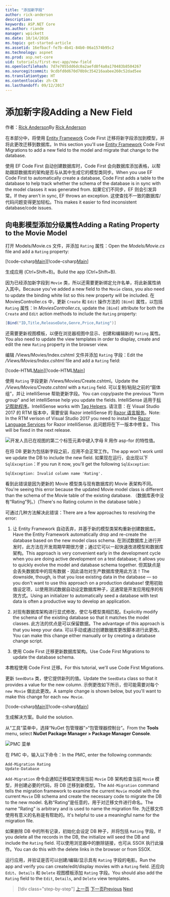 ```yaml
---
title: "添加新字段"
author: rick-anderson
description: 
keywords: ASP.NET Core
ms.author: riande
manager: wpickett
ms.date: 10/14/2016
ms.topic: get-started-article
ms.assetid: 16efbacf-fe7b-4b41-84b0-06a1574b95c2
ms.technology: aspnet
ms.prod: asp.net-core
uid: tutorials/first-mvc-app/new-field
ms.openlocfilehash: 7d7e7055dd6dc0a2aefd8f4a0a170483b8504267
ms.sourcegitcommit: 9cdbfd0d670d70b9c354216aabee260c52dad5ee
ms.translationtype: HT
ms.contentlocale: zh-CN
ms.lasthandoff: 09/12/2017
---
```

# <a name="adding-a-new-field"></a><span data-ttu-id="db08f-103">添加新字段</span><span class="sxs-lookup"><span data-stu-id="db08f-103">Adding a New Field</span></span>

<span data-ttu-id="db08f-104">作者：[Rick Anderson](https://twitter.com/RickAndMSFT)</span><span class="sxs-lookup"><span data-stu-id="db08f-104">By [Rick Anderson](https://twitter.com/RickAndMSFT)</span></span>

<span data-ttu-id="db08f-105">在本部分中，将使用 [Entity Framework](https://docs.microsoft.com/ef/core/get-started/aspnetcore/new-db) Code First 迁移将新字段添加到模型，并将此更改迁移到数据库。</span><span class="sxs-lookup"><span data-stu-id="db08f-105">In this section you'll use [Entity Framework](https://docs.microsoft.com/ef/core/get-started/aspnetcore/new-db) Code First Migrations to add a new field to the model and migrate that change to the database.</span></span>

<span data-ttu-id="db08f-106">使用 EF Code First 自动创建数据库时，Code First 会向数据库添加表格，以帮助跟踪数据库的架构是否与从其中生成它的模型类同步。</span><span class="sxs-lookup"><span data-stu-id="db08f-106">When you use EF Code First to automatically create a database, Code First adds a table to the database to help track whether the schema of the database is in sync with the model classes it was generated from.</span></span> <span data-ttu-id="db08f-107">如果它们不同步，EF 则会引发异常。</span><span class="sxs-lookup"><span data-stu-id="db08f-107">If they aren't in sync, EF throws an exception.</span></span> <span data-ttu-id="db08f-108">这使查找不一致的数据库/代码问题变得更加轻松。</span><span class="sxs-lookup"><span data-stu-id="db08f-108">This makes it easier to find inconsistent database/code issues.</span></span>

## <a name="adding-a-rating-property-to-the-movie-model"></a><span data-ttu-id="db08f-109">向电影模型添加分级属性</span><span class="sxs-lookup"><span data-stu-id="db08f-109">Adding a Rating Property to the Movie Model</span></span>

<span data-ttu-id="db08f-110">打开 Models/Movie.cs 文件，并添加 `Rating` 属性：</span><span class="sxs-lookup"><span data-stu-id="db08f-110">Open the *Models/Movie.cs* file and add a `Rating` property:</span></span>

<span data-ttu-id="db08f-111">[!code-csharp[Main](start-mvc/sample/MvcMovie/Models/MovieDateRating.cs?highlight=11&range=7-18)]</span><span class="sxs-lookup"><span data-stu-id="db08f-111">[!code-csharp[Main](start-mvc/sample/MvcMovie/Models/MovieDateRating.cs?highlight=11&range=7-18)]</span></span>

<span data-ttu-id="db08f-112">生成应用 (Ctrl+Shift+B)。</span><span class="sxs-lookup"><span data-stu-id="db08f-112">Build the app (Ctrl+Shift+B).</span></span>

<span data-ttu-id="db08f-113">因为已经添加新字段到 `Movie` 类，所以还需要更新绑定允许名单，将此新属性纳入其中。</span><span class="sxs-lookup"><span data-stu-id="db08f-113">Because you've added a new field to the `Movie` class, you also need to update the binding white list so this new property will be included.</span></span> <span data-ttu-id="db08f-114">在 MoviesController.cs 中，更新 `Create` 和 `Edit` 操作方法的 `[Bind]` 属性，以包括 `Rating` 属性：</span><span class="sxs-lookup"><span data-stu-id="db08f-114">In *MoviesController.cs*, update the `[Bind]` attribute for both the `Create` and `Edit` action methods to include the `Rating` property:</span></span>

```csharp
[Bind("ID,Title,ReleaseDate,Genre,Price,Rating")]
   ```

<span data-ttu-id="db08f-115">还需要更新视图模板，以便在浏览器视图中显示、创建和编辑新的 `Rating` 属性。</span><span class="sxs-lookup"><span data-stu-id="db08f-115">You also need to update the view templates in order to display, create and edit the new `Rating` property in the browser view.</span></span>

<span data-ttu-id="db08f-116">编辑 /Views/Movies/Index.cshtml 文件并添加 `Rating` 字段：</span><span class="sxs-lookup"><span data-stu-id="db08f-116">Edit the */Views/Movies/Index.cshtml* file and add a `Rating` field:</span></span>

<span data-ttu-id="db08f-117">[!code-HTML[Main](start-mvc/sample/MvcMovie/Views/Movies/IndexGenreRating.cshtml?highlight=17,39&range=24-64)]</span><span class="sxs-lookup"><span data-stu-id="db08f-117">[!code-HTML[Main](start-mvc/sample/MvcMovie/Views/Movies/IndexGenreRating.cshtml?highlight=17,39&range=24-64)]</span></span>

<span data-ttu-id="db08f-118">使用 `Rating` 字段更新 /Views/Movies/Create.cshtml。</span><span class="sxs-lookup"><span data-stu-id="db08f-118">Update the */Views/Movies/Create.cshtml* with a `Rating` field.</span></span> <span data-ttu-id="db08f-119">可以复制/粘贴之前的“窗体组”，并让 intelliSense 帮助更新字段。</span><span class="sxs-lookup"><span data-stu-id="db08f-119">You can copy/paste the previous "form group" and let intelliSense help you update the fields.</span></span> <span data-ttu-id="db08f-120">IntelliSense 适用于[标记帮助程序](xref:mvc/views/tag-helpers/intro)。</span><span class="sxs-lookup"><span data-stu-id="db08f-120">IntelliSense works with [Tag Helpers](xref:mvc/views/tag-helpers/intro).</span></span> <span data-ttu-id="db08f-121">请注意：在 Visual Studio 2017 的 RTM 版本中，需要安装 Razor intelliSense 的 [Razor 语言服务](https://marketplace.visualstudio.com/items?itemName=ms-madsk.RazorLanguageServices)。</span><span class="sxs-lookup"><span data-stu-id="db08f-121">Note: In the RTM verison of Visual Studio 2017 you need to install the [Razor Language Services](https://marketplace.visualstudio.com/items?itemName=ms-madsk.RazorLanguageServices) for Razor intelliSense.</span></span> <span data-ttu-id="db08f-122">此问题将在下一版本中修复。</span><span class="sxs-lookup"><span data-stu-id="db08f-122">This will be fixed in the next release.</span></span>

![开发人员已在视图的第二个标签元素中键入字母 R 用作 asp-for 的特性值。](new-field/_static/cr.png)

<span data-ttu-id="db08f-126">在将 DB 更新为包括新字段之前，应用不会正常工作。</span><span class="sxs-lookup"><span data-stu-id="db08f-126">The app won't work until we update the DB to include the new field.</span></span> <span data-ttu-id="db08f-127">如果现在运行，会出现以下 `SqlException`：</span><span class="sxs-lookup"><span data-stu-id="db08f-127">If you run it now, you'll get the following `SqlException`:</span></span>

`SqlException: Invalid column name 'Rating'.`

<span data-ttu-id="db08f-128">看到此错误是因为更新的 Movie 模型类与现有数据库的 Movie 表架构不同。</span><span class="sxs-lookup"><span data-stu-id="db08f-128">You're seeing this error because the updated Movie model class is different than the schema of the Movie table of the existing database.</span></span> <span data-ttu-id="db08f-129">（数据库表中没有“Rating”列。）</span><span class="sxs-lookup"><span data-stu-id="db08f-129">(There's no Rating column in the database table.)</span></span>

<span data-ttu-id="db08f-130">可通过几种方法解决此错误：</span><span class="sxs-lookup"><span data-stu-id="db08f-130">There are a few approaches to resolving the error:</span></span>

1. <span data-ttu-id="db08f-131">让 Entity Framework 自动丢弃，并基于新的模型类架构重新创建数据库。</span><span class="sxs-lookup"><span data-stu-id="db08f-131">Have the Entity Framework automatically drop and re-create the database based on the new model class schema.</span></span> <span data-ttu-id="db08f-132">在测试数据库上进行开发时，此方法在开发周期早期很方便；通过它可以一起快速改进模型和数据库架构。</span><span class="sxs-lookup"><span data-stu-id="db08f-132">This approach is very convenient early in the development cycle when you are doing active development on a test database; it allows you to quickly evolve the model and database schema together.</span></span> <span data-ttu-id="db08f-133">但其缺点是会丢失数据库中的现有数据 - 因此请勿对生产数据库使用此方法！</span><span class="sxs-lookup"><span data-stu-id="db08f-133">The downside, though, is that you lose existing data in the database — so you don't want to use this approach on a production database!</span></span> <span data-ttu-id="db08f-134">使用初始值设定项，以使用测试数据自动设定数据库种子，这通常是开发应用程序的有效方式。</span><span class="sxs-lookup"><span data-stu-id="db08f-134">Using an initializer to automatically seed a database with test data is often a productive way to develop an application.</span></span>

2. <span data-ttu-id="db08f-135">对现有数据库架构进行显式修改，使它与模型类相匹配。</span><span class="sxs-lookup"><span data-stu-id="db08f-135">Explicitly modify the schema of the existing database so that it matches the model classes.</span></span> <span data-ttu-id="db08f-136">此方法的优点是可以保留数据。</span><span class="sxs-lookup"><span data-stu-id="db08f-136">The advantage of this approach is that you keep your data.</span></span> <span data-ttu-id="db08f-137">可以手动或通过创建数据库更改脚本进行此更改。</span><span class="sxs-lookup"><span data-stu-id="db08f-137">You can make this change either manually or by creating a database change script.</span></span>

3. <span data-ttu-id="db08f-138">使用 Code First 迁移更新数据库架构。</span><span class="sxs-lookup"><span data-stu-id="db08f-138">Use Code First Migrations to update the database schema.</span></span>

<span data-ttu-id="db08f-139">本教程使用 Code First 迁移。</span><span class="sxs-lookup"><span data-stu-id="db08f-139">For this tutorial, we'll use Code First Migrations.</span></span>

<span data-ttu-id="db08f-140">更新 `SeedData` 类，使它提供新列的值。</span><span class="sxs-lookup"><span data-stu-id="db08f-140">Update the `SeedData` class so that it provides a value for the new column.</span></span> <span data-ttu-id="db08f-141">示例更改如下所示，但可能需要对每个 `new Movie` 做出此更改。</span><span class="sxs-lookup"><span data-stu-id="db08f-141">A sample change is shown below, but you'll want to make this change for each `new Movie`.</span></span>

<span data-ttu-id="db08f-142">[!code-csharp[Main](start-mvc/sample/MvcMovie/Models/SeedDataRating.cs?name=snippet1&highlight=6)]</span><span class="sxs-lookup"><span data-stu-id="db08f-142">[!code-csharp[Main](start-mvc/sample/MvcMovie/Models/SeedDataRating.cs?name=snippet1&highlight=6)]</span></span>

<span data-ttu-id="db08f-143">生成解决方案。</span><span class="sxs-lookup"><span data-stu-id="db08f-143">Build the solution.</span></span>

<span data-ttu-id="db08f-144">从“工具”菜单中，选择“NuGet 包管理器”>“包管理器控制台”。</span><span class="sxs-lookup"><span data-stu-id="db08f-144">From the **Tools** menu, select **NuGet Package Manager > Package Manager Console**.</span></span>

  ![PMC 菜单](adding-model/_static/pmc.png)

<span data-ttu-id="db08f-146">在 PMC 中，输入以下命令：</span><span class="sxs-lookup"><span data-stu-id="db08f-146">In the PMC, enter the following commands:</span></span>

```PMC
Add-Migration Rating
Update-Database
```

<span data-ttu-id="db08f-147">`Add-Migration` 命令会通知迁移框架使用当前 `Movie` DB 架构检查当前 `Movie` 模型，并创建必要的代码，将 DB 迁移到新模型。</span><span class="sxs-lookup"><span data-stu-id="db08f-147">The `Add-Migration` command tells the migration framework to examine the current `Movie` model with the current `Movie` DB schema and create the necessary code to migrate the DB to the new model.</span></span> <span data-ttu-id="db08f-148">名称“Rating”是任意的，用于对迁移文件进行命名。</span><span class="sxs-lookup"><span data-stu-id="db08f-148">The name "Rating" is arbitrary and is used to name the migration file.</span></span> <span data-ttu-id="db08f-149">为迁移文件使用有意义的名称是有帮助的。</span><span class="sxs-lookup"><span data-stu-id="db08f-149">It's helpful to use a meaningful name for the migration file.</span></span>

<span data-ttu-id="db08f-150">如果删除 DB 中的所有记录，初始化会设定 DB 种子，并将包括 `Rating` 字段。</span><span class="sxs-lookup"><span data-stu-id="db08f-150">If you delete all the records in the DB, the initialize will seed the DB and include the `Rating` field.</span></span> <span data-ttu-id="db08f-151">可以使用浏览器中的删除链接，也可从 SSOX 执行此操作。</span><span class="sxs-lookup"><span data-stu-id="db08f-151">You can do this with the delete links in the browser or from SSOX.</span></span>

<span data-ttu-id="db08f-152">运行应用，并验证是否可以创建/编辑/显示具有 `Rating` 字段的电影。</span><span class="sxs-lookup"><span data-stu-id="db08f-152">Run the app and verify you can create/edit/display movies with a `Rating` field.</span></span> <span data-ttu-id="db08f-153">还应向 `Edit`、`Details` 和 `Delete` 视图模板添加 `Rating` 字段。</span><span class="sxs-lookup"><span data-stu-id="db08f-153">You should also add the `Rating` field to the `Edit`, `Details`, and `Delete` view templates.</span></span>

>[!div class="step-by-step"]
<span data-ttu-id="db08f-154">[上一页](search.md)
[下一页](validation.md)</span><span class="sxs-lookup"><span data-stu-id="db08f-154">[Previous](search.md)
[Next](validation.md)</span></span>  
